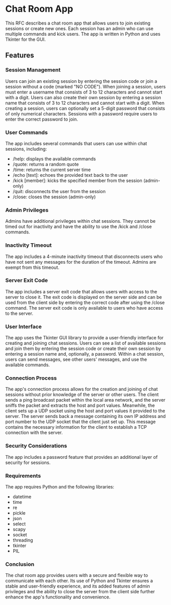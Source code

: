 # Chat Room App
This RFC describes a chat room app that allows users to join existing sessions or create new ones. Each session has an admin who can use multiple commands and kick users. The app is written in Python and uses Tkinter for the GUI.

## Features

### Session Management
Users can join an existing session by entering the session code or join a session without a code (marked "NO CODE"). When joining a session, users must enter a username that consists of 3 to 12 characters and cannot start with a digit. Users can also create their own session by entering a session name that consists of 3 to 12 characters and cannot start with a digit. When creating a session, users can optionally set a 5-digit password that consists of only numerical characters. Sessions with a password require users to enter the correct password to join.

### User Commands
The app includes several commands that users can use within chat sessions, including:

  - /help: displays the available commands
  - /quote: returns a random quote
  - /time: returns the current server time
  - /echo [text]: echoes the provided text back to the user
  - /kick [member]: kicks the specified member from the session (admin-only)
  - /quit: disconnects the user from the session
  - /close: closes the session (admin-only)

### Admin Privileges
Admins have additional privileges within chat sessions. They cannot be timed out for inactivity and have the ability to use the /kick and /close commands.

### Inactivity Timeout
The app includes a 4-minute inactivity timeout that disconnects users who have not sent any messages for the duration of the timeout. Admins are exempt from this timeout.

### Server Exit Code
The app includes a server exit code that allows users with access to the server to close it. The exit code is displayed on the server side and can be used from the client side by entering the correct code after using the /close command. The server exit code is only available to users who have access to the server.

### User Interface
The app uses the Tkinter GUI library to provide a user-friendly interface for creating and joining chat sessions. Users can see a list of available sessions and join them by entering the session code or create their own session by entering a session name and, optionally, a password. Within a chat session, users can send messages, see other users' messages, and use the available commands.

### Connection Process
The app's connection process allows for the creation and joining of chat sessions without prior knowledge of the server or other users. The client sends a ping broadcast packet within the local area network, and the server sniffs the packet and extracts the host and port values. Meanwhile, the client sets up a UDP socket using the host and port values it provided to the server. The server sends back a message containing its own IP address and port number to the UDP socket that the client just set up. This message contains the necessary information for the client to establish a TCP connection with the server.

### Security Considerations
The app includes a password feature that provides an additional layer of security for sessions.

### Requirements
The app requires Python and the following libraries:

  - datetime
  - time
  - re
  - pickle
  - json
  - select
  - scapy
  - socket
  - threading
  - tkinter
  - PIL


### Conclusion
The chat room app provides users with a secure and flexible way to communicate with each other. Its use of Python and Tkinter ensures a stable and user-friendly experience, and its added features of admin privileges and the ability to close the server from the client side further enhance the app's functionality and convenience.




